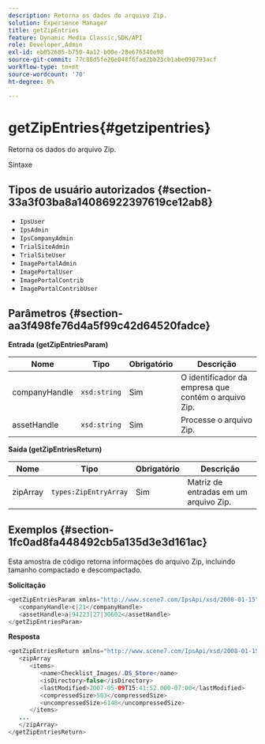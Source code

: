 ```yaml
---
description: Retorna os dados do arquivo Zip.
solution: Experience Manager
title: getZipEntries
feature: Dynamic Media Classic,SDK/API
role: Developer,Admin
exl-id: eb052685-b750-4a12-b00e-28e676340e98
source-git-commit: 77c88d5fe20e048f6fad2bb23cb1abe090793acf
workflow-type: tm+mt
source-wordcount: '70'
ht-degree: 0%

---
```


# getZipEntries{#getzipentries}

Retorna os dados do arquivo Zip.

Sintaxe

## Tipos de usuário autorizados {#section-33a3f03ba8a14086922397619ce12ab8}

* `IpsUser`
* `IpsAdmin`
* `IpsCompanyAdmin`
* `TrialSiteAdmin`
* `TrialSiteUser`
* `ImagePortalAdmin`
* `ImagePortalUser`
* `ImagePortalContrib`
* `ImagePortalContribUser`

## Parâmetros {#section-aa3f498fe76d4a5f99c42d64520fadce}

**Entrada (getZipEntriesParam)**

| Nome | Tipo | Obrigatório | Descrição |
|---|---|---|---|
| companyHandle | `xsd:string` | Sim | O identificador da empresa que contém o arquivo Zip. |
| assetHandle | `xsd:string` | Sim | Processe o arquivo Zip. |

**Saída (getZipEntriesReturn)**

| Nome | Tipo | Obrigatório | Descrição |
|---|---|---|---|
| zipArray | `types:ZipEntryArray` | Sim | Matriz de entradas em um arquivo Zip. |

## Exemplos {#section-1fc0ad8fa448492cb5a135d3e3d161ac}

Esta amostra de código retorna informações do arquivo Zip, incluindo tamanho compactado e descompactado.

**Solicitação**

```java
<getZipEntriesParam xmlns="http://www.scene7.com/IpsApi/xsd/2008-01-15">
   <companyHandle>c|21</companyHandle>
   <assetHandle>a|94223|27|30602</assetHandle>
</getZipEntriesParam>
```

**Resposta**

```java
<getZipEntriesReturn xmlns="http://www.scene7.com/IpsApi/xsd/2008-01-15">
   <zipArray
      <items>
         <name>Checklist_Images/.DS_Store</name>
         <isDirectory>false</isDirectory>
         <lastModified>2007-05-09T15:41:52.000-07:00</lastModified>
         <compressedSize>503</compressedSize>
         <uncompressedSize>6148</uncompressedSize>
      </items>
   ...
   </zipArray>
</getZipEntriesReturn>
```
